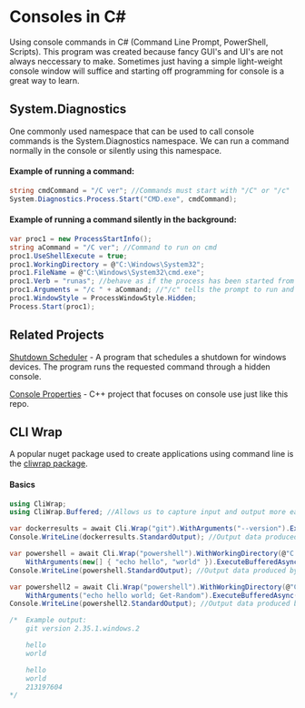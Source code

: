 # Consoles in C#
Using console commands in C# (Command Line Prompt, PowerShell, Scripts). This program was created because fancy GUI's and UI's are not always neccessary to make. Sometimes just having a simple light-weight console window will suffice and starting off programming for console is a great way to learn.

**System.Diagnostics**
-------------------------
One commonly used namespace that can be used to call console commands is the System.Diagnostics namespace. We can run a command normally in the console or silently using this namespace.

#### Example of running a command:
```cs
string cmdCommand = "/C ver"; //Commands must start with "/C" or "/c"
System.Diagnostics.Process.Start("CMD.exe", cmdCommand);
```

#### Example of running a command silently in the background:
```cs
var proc1 = new ProcessStartInfo();
string aCommand = "/C ver"; //Command to run on cmd
proc1.UseShellExecute = true;
proc1.WorkingDirectory = @"C:\Windows\System32";
proc1.FileName = @"C:\Windows\System32\cmd.exe";
proc1.Verb = "runas"; //behave as if the process has been started from Explorer with the "Run as Administrator" menu command
proc1.Arguments = "/c " + aCommand; //"/c" tells the prompt to run and terminate afterwards
proc1.WindowStyle = ProcessWindowStyle.Hidden;
Process.Start(proc1);
```

**Related Projects**
----------
[Shutdown Scheduler](https://github.com/Kttra/ShutdownScheduler) - A program that schedules a shutdown for windows devices. The program runs the requested command through a hidden console.

[Console Properties](https://github.com/Kttra/ConsoleProperties) - C++ project that focuses on console use just like this repo.

## CLI Wrap
A popular nuget package used to create applications using command line is the [cliwrap package](https://github.com/Tyrrrz/CliWrap).

#### Basics
```cs
using CliWrap;
using CliWrap.Buffered; //Allows us to capture input and output more easily

var dockerresults = await Cli.Wrap("git").WithArguments("--version").ExecuteBufferedAsync();
Console.WriteLine(dockerresults.StandardOutput); //Output data produced by underlying process

var powershell = await Cli.Wrap("powershell").WithWorkingDirectory(@"C:\").
    WithArguments(new[] { "echo hello", "world" }).ExecuteBufferedAsync();
Console.WriteLine(powershell.StandardOutput); //Output data produced by underlying process

var powershell2 = await Cli.Wrap("powershell").WithWorkingDirectory(@"C:\").
    WithArguments("echo hello world; Get-Random").ExecuteBufferedAsync();
Console.WriteLine(powershell2.StandardOutput); //Output data produced by underlying process

/*  Example output:
    git version 2.35.1.windows.2

    hello
    world

    hello
    world
    213197604
*/
```
